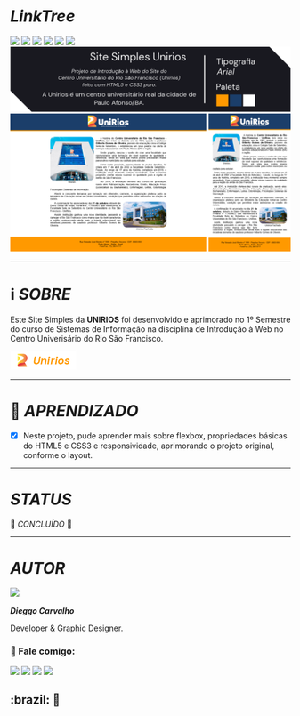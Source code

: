 <div>
  <h1><i>LinkTree</i></h1>

  <img src="https://img.shields.io/github/forks/DieggoCarvalho/Site-Unirios-Simples?color=FF9900&style=for-the-badge" />
  <img src="https://img.shields.io/github/license/DieggoCarvalho/Site-Unirios-Simples?color=8BC63F&style=for-the-badge"/> 
  <img src="https://img.shields.io/github/issues/DieggoCarvalho/Site-Unirios-Simples?color=FF9900&style=for-the-badge"/> 
  <img src="https://img.shields.io/github/stars/DieggoCarvalho/Site-Unirios-Simples?color=8BC63F&style=for-the-badge"/>
  <img src="https://img.shields.io/github/languages/count/DieggoCarvalho/Site-Unirios-Simples?color=FF9900&style=for-the-badge"/>
  <img src="https://img.shields.io/github/languages/top/DieggoCarvalho/Site-Unirios-Simples?color=8BC63F&style=for-the-badge"/>

  <img src="https://raw.githubusercontent.com/DieggoCarvalho/Site-Unirios-Simples/main/git_src/unirios_desc.png">
  <img src="https://raw.githubusercontent.com/DieggoCarvalho/Site-Unirios-Simples/main/git_src/unirios_full.png">

  ---
  # ℹ️ *SOBRE*
  Este Site Simples da **UNIRIOS** foi desenvolvido e aprimorado no 1º Semestre do curso de Sistemas de Informação na disciplina de  Introdução à Web no Centro Univerisário do Rio São Francisco.
  

  [![UNIRIOS](https://raw.githubusercontent.com/DieggoCarvalho/Site-Unirios-Simples/main/git_src/badge_unirios.png)](https://www.unirios.edu.br/)

---
  #  :book: *APRENDIZADO* 

- [x] Neste projeto, pude aprender mais sobre flexbox, propriedades básicas do HTML5 e CSS3 e responsividade, aprimorando o projeto original, conforme o layout.

---

# *STATUS*

:tada: *CONCLUÍDO* :tada:

---

</div>

# *AUTOR*

<div height="50" width="50" style="border-radius:50%" >
  <img src="https://avatars.githubusercontent.com/u/45542233?s=96&v=4"/>
</div>


*__Dieggo Carvalho__*
  
Developer & Graphic Designer.

<div style="float">
  
### :iphone: Fale comigo:
  <a href="https://www.instagram.com/dieggo_allbuquerque" target="_blank"><img src="https://img.shields.io/badge/-Instagram-%23E4405F?style=for-the-badge&logo=instagram&logoColor=white" target="_blank"></a>
  <a href = "mailto:dieggo.dev@outlook.com"><img src="https://img.shields.io/badge/Microsoft_Outlook-0078D4?style=for-the-badge&amp;logo=microsoft-outlook&amp;logoColor=white" target="_blank"></a>
  <a href="https://wa.me/5575988494158" rel="nofollow" target="_blank"><img src="https://img.shields.io/badge/WhatsApp-25D366?style=for-the-badge&amp;logo=whatsapp&amp;logoColor=white" target="_blank"></a>
  <a href="https://www.linkedin.com/in/dieggo-carvalho" target="_blank"><img src="https://img.shields.io/badge/-LinkedIn-%230077B5?style=for-the-badge&logo=linkedin&logoColor=white" target="_blank"></a>
</div>

<h2> :brazil: 💛</h2>
